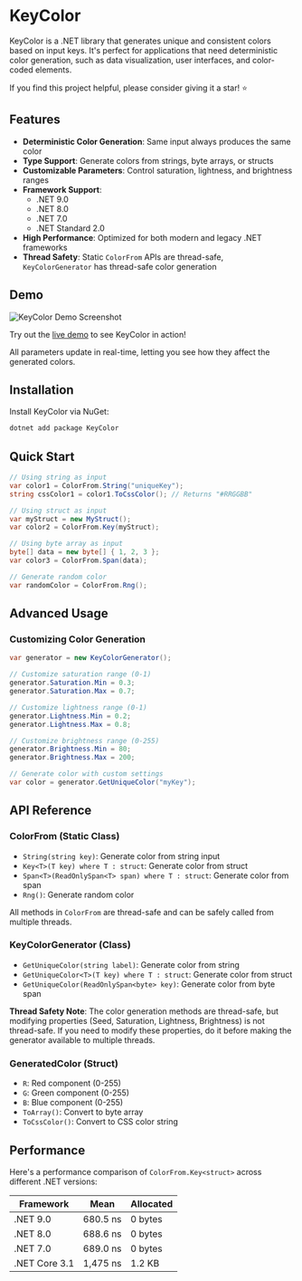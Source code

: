 # KeyColor

KeyColor is a .NET library that generates unique and consistent colors based on input keys. It's perfect for applications that need deterministic color generation, such as data visualization, user interfaces, and color-coded elements.

If you find this project helpful, please consider giving it a star! ⭐

## Features

- **Deterministic Color Generation**: Same input always produces the same color
- **Type Support**: Generate colors from strings, byte arrays, or structs
- **Customizable Parameters**: Control saturation, lightness, and brightness ranges
- **Framework Support**: 
  - .NET 9.0
  - .NET 8.0
  - .NET 7.0
  - .NET Standard 2.0
- **High Performance**: Optimized for both modern and legacy .NET frameworks
- **Thread Safety**: Static `ColorFrom` APIs are thread-safe, `KeyColorGenerator` has thread-safe color generation

## Demo

![KeyColor Demo Screenshot](ReadmeAssets/Screenshot.png)

Try out the [live demo](https://brave-bush-06f230610.6.azurestaticapps.net/) to see KeyColor in action!

All parameters update in real-time, letting you see how they affect the generated colors.

## Installation

Install KeyColor via NuGet:

```bash
dotnet add package KeyColor
```

## Quick Start

```csharp
// Using string as input
var color1 = ColorFrom.String("uniqueKey");
string cssColor1 = color1.ToCssColor(); // Returns "#RRGGBB"

// Using struct as input
var myStruct = new MyStruct();
var color2 = ColorFrom.Key(myStruct);

// Using byte array as input
byte[] data = new byte[] { 1, 2, 3 };
var color3 = ColorFrom.Span(data);

// Generate random color
var randomColor = ColorFrom.Rng();
```

## Advanced Usage

### Customizing Color Generation

```csharp
var generator = new KeyColorGenerator();

// Customize saturation range (0-1)
generator.Saturation.Min = 0.3;
generator.Saturation.Max = 0.7;

// Customize lightness range (0-1)
generator.Lightness.Min = 0.2;
generator.Lightness.Max = 0.8;

// Customize brightness range (0-255)
generator.Brightness.Min = 80;
generator.Brightness.Max = 200;

// Generate color with custom settings
var color = generator.GetUniqueColor("myKey");
```


## API Reference

### ColorFrom (Static Class)

- `String(string key)`: Generate color from string input
- `Key<T>(T key) where T : struct`: Generate color from struct
- `Span<T>(ReadOnlySpan<T> span) where T : struct`: Generate color from span
- `Rng()`: Generate random color

All methods in `ColorFrom` are thread-safe and can be safely called from multiple threads.

### KeyColorGenerator (Class)

- `GetUniqueColor(string label)`: Generate color from string
- `GetUniqueColor<T>(T key) where T : struct`: Generate color from struct
- `GetUniqueColor(ReadOnlySpan<byte> key)`: Generate color from byte span

**Thread Safety Note**: The color generation methods are thread-safe, but modifying properties (Seed, Saturation, Lightness, Brightness) is not thread-safe. If you need to modify these properties, do it before making the generator available to multiple threads.

### GeneratedColor (Struct)

- `R`: Red component (0-255)
- `G`: Green component (0-255)
- `B`: Blue component (0-255)
- `ToArray()`: Convert to byte array
- `ToCssColor()`: Convert to CSS color string


## Performance

Here's a performance comparison of `ColorFrom.Key<struct>` across different .NET versions:

| Framework         | Mean      | Allocated |
|-------------------|-----------|-----------|
| .NET 9.0          | 680.5 ns  | 0 bytes   |
| .NET 8.0          | 688.6 ns  | 0 bytes   |
| .NET 7.0          | 689.0 ns  | 0 bytes   |
| .NET Core 3.1     | 1,475 ns  | 1.2 KB    |
